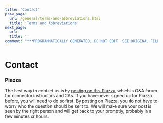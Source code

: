 ```yaml
---
title: 'Contact'
prev_page:
  url: /general/terms-and-abbreviations.html
  title: 'Terms and Abbreviations'
next_page:
  url: 
  title: ''
comment: "***PROGRAMMATICALLY GENERATED, DO NOT EDIT. SEE ORIGINAL FILES IN /content***"
---
```

# Contact

### Piazza

The best way to contact us is by [posting on this Piazza](https://piazza.com/berkeley/other/cs97), which is Q&A forum for connector instructors and CAs. If you have never signed up for Piazza before, you will need to do so first. By posting on Piazza, you do not have to worry who the question should be sent to. We will make sure your post is seen by the right person and will get back to your promptly, probably in a few minutes or hours.


